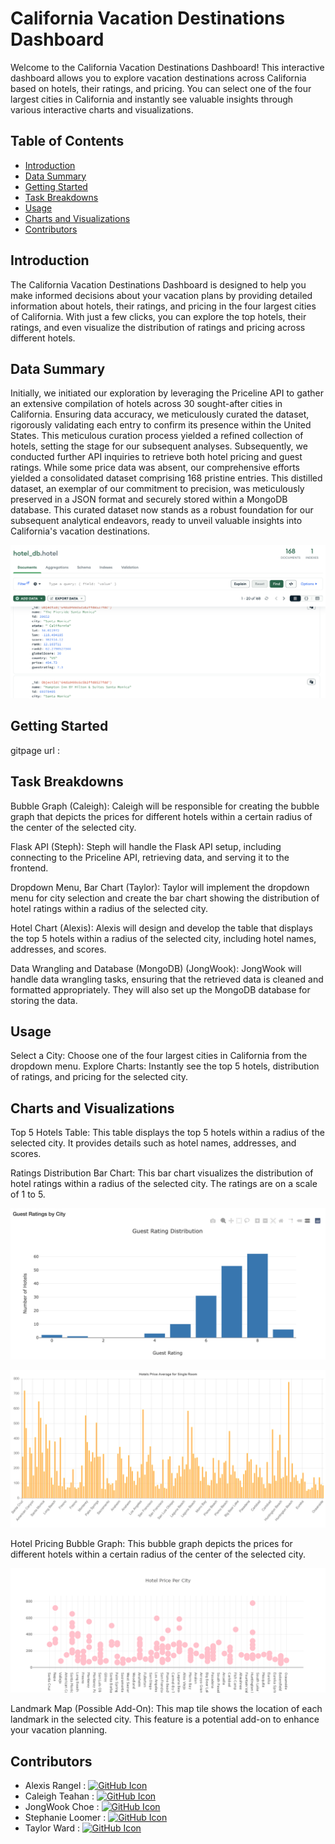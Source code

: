 # California Vacation Destinations Dashboard

Welcome to the California Vacation Destinations Dashboard! This interactive dashboard allows you to explore vacation destinations across California based on hotels, their ratings, and pricing. You can select one of the four largest cities in California and instantly see valuable insights through various interactive charts and visualizations.


## Table of Contents

- [Introduction](#introduction)
- [Data Summary](#data-summary)
- [Getting Started](#getting-started)
- [Task Breakdowns](#task-breakdowns)
- [Usage](#usage)
- [Charts and Visualizations](#charts-and-visualizations)
- [Contributors](#contributors)

## Introduction
<a name="introduction"></a>

The California Vacation Destinations Dashboard is designed to help you make informed decisions about your vacation plans by providing detailed information about hotels, their ratings, and pricing in the four largest cities of California. With just a few clicks, you can explore the top hotels, their ratings, and even visualize the distribution of ratings and pricing across different hotels.

## Data Summary
<a name="data-summary"></a>

Initially, we initiated our exploration by leveraging the Priceline API to gather an extensive compilation of hotels across 30 sought-after cities in California. Ensuring data accuracy, we meticulously curated the dataset, rigorously validating each entry to confirm its presence within the United States. This meticulous curation process yielded a refined collection of hotels, setting the stage for our subsequent analyses. Subsequently, we conducted further API inquiries to retrieve both hotel pricing and guest ratings. While some price data was absent, our comprehensive efforts yielded a consolidated dataset comprising 168 pristine entries. This distilled dataset, an exemplar of our commitment to precision, was meticulously preserved in a JSON format and securely stored within a MongoDB database. This curated dataset now stands as a robust foundation for our subsequent analytical endeavors, ready to unveil valuable insights into California's vacation destinations.

![](images/database.png)

## Getting Started
<a name="getting-started"></a>

gitpage url :

## Task Breakdowns
<a name="task-breakdowns"></a>

Bubble Graph (Caleigh): Caleigh will be responsible for creating the bubble graph that depicts the prices for different hotels within a certain radius of the center of the selected city.

Flask API (Steph): Steph will handle the Flask API setup, including connecting to the Priceline API, retrieving data, and serving it to the frontend.

Dropdown Menu, Bar Chart (Taylor): Taylor will implement the dropdown menu for city selection and create the bar chart showing the distribution of hotel ratings within a radius of the selected city.

Hotel Chart (Alexis): Alexis will design and develop the table that displays the top 5 hotels within a radius of the selected city, including hotel names, addresses, and scores.

Data Wrangling and Database (MongoDB) (JongWook): JongWook will handle data wrangling tasks, ensuring that the retrieved data is cleaned and formatted appropriately. They will also set up the MongoDB database for storing the data.


## Usage
<a name="usage"></a>

Select a City: Choose one of the four largest cities in California from the dropdown menu.
Explore Charts: Instantly see the top 5 hotels, distribution of ratings, and pricing for the selected city.

## Charts and Visualizations
<a name="charts-and-visualizations"></a>

Top 5 Hotels Table: This table displays the top 5 hotels within a radius of the selected city. It provides details such as hotel names, addresses, and scores.

Ratings Distribution Bar Chart: This bar chart visualizes the distribution of hotel ratings within a radius of the selected city. The ratings are on a scale of 1 to 5.

![](images/image.png)

![](images/Chartprices.png)

Hotel Pricing Bubble Graph: This bubble graph depicts the prices for different hotels within a certain radius of the center of the selected city.

![](images/Bubbleplotly.png)

Landmark Map (Possible Add-On): This map tile shows the location of each landmark in the selected city. This feature is a potential add-on to enhance your vacation planning.


## Contributors
<a name="contributors"></a>

* Alexis Rangel : <a href="https://github.com/alexxisrangel"><img src="https://camo.githubusercontent.com/4133dc1cd4511d4a292b84ce10e52e4ed92569fb2a8165381c9c47be5edc2796/68747470733a2f2f6564656e742e6769746875622e696f2f537570657254696e7949636f6e732f696d616765732f706e672f6769746875622e706e67" alt="GitHub Icon" height="30"></a>
* Caleigh Teahan : <a href="https://github.com/caleighteahan"><img src="https://camo.githubusercontent.com/4133dc1cd4511d4a292b84ce10e52e4ed92569fb2a8165381c9c47be5edc2796/68747470733a2f2f6564656e742e6769746875622e696f2f537570657254696e7949636f6e732f696d616765732f706e672f6769746875622e706e67" alt="GitHub Icon" height="30"></a>
* JongWook Choe : <a href="https://github.com/Wook22"><img src="https://camo.githubusercontent.com/4133dc1cd4511d4a292b84ce10e52e4ed92569fb2a8165381c9c47be5edc2796/68747470733a2f2f6564656e742e6769746875622e696f2f537570657254696e7949636f6e732f696d616765732f706e672f6769746875622e706e67" alt="GitHub Icon" height="30"></a>
* Stephanie Loomer : <a href="https://github.com/sdloomer"><img src="https://camo.githubusercontent.com/4133dc1cd4511d4a292b84ce10e52e4ed92569fb2a8165381c9c47be5edc2796/68747470733a2f2f6564656e742e6769746875622e696f2f537570657254696e7949636f6e732f696d616765732f706e672f6769746875622e706e67" alt="GitHub Icon" height="30"></a>
* Taylor Ward : <a href="https://github.com/tayloresque"><img src="https://camo.githubusercontent.com/4133dc1cd4511d4a292b84ce10e52e4ed92569fb2a8165381c9c47be5edc2796/68747470733a2f2f6564656e742e6769746875622e696f2f537570657254696e7949636f6e732f696d616765732f706e672f6769746875622e706e67" alt="GitHub Icon" height="30"></a>
